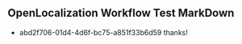 ## OpenLocalization Workflow Test MarkDown
* abd2f706-01d4-4d6f-bc75-a851f33b6d59 
thanks!<!--HONumber=Mar16_HO3-->
